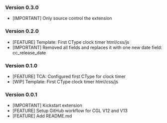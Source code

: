 ### Version 0.3.0
- [IMPORTANT] Only source control the extension

### Version 0.2.0
- [FEATURE] Template: First CType clock timer html/css/js
- [IMPORTANT] Removed all fields and replaces it with one new date field: cc_release_date

### Version 0.1.0
- [FEATURE] TCA: Configured first CType for clock timer
- [WIP] Template: First CType clock timer html/css/js

### Version 0.0.1
- [IMPORTANT] Kickstart extension
- [FEATURE] Setup GitHub workflow for CGL V12 and V13
- [FEATURE] Add README.md
